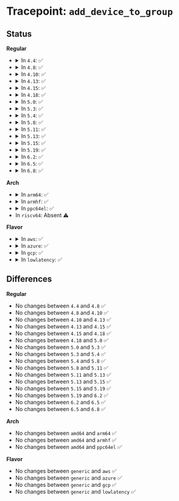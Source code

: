 # Tracepoint: <code>add_device_to_group</code>

## Status
<b>Regular</b>
<ul>
<li>
<details>
<summary>In <code>4.4</code>: ✅</summary>

Event:

```c
struct trace_event_raw_iommu_group_event {
    struct trace_entry ent;
    int gid;
    u32 __data_loc_device;
    char __data[0];
};
```
Function:

```c
void trace_event_raw_event_iommu_group_event(void *__data, int group_id, struct device *dev);
```
</details>
</li>
<li>
<details>
<summary>In <code>4.8</code>: ✅</summary>

Event:

```c
struct trace_event_raw_iommu_group_event {
    struct trace_entry ent;
    int gid;
    u32 __data_loc_device;
    char __data[0];
};
```
Function:

```c
void trace_event_raw_event_iommu_group_event(void *__data, int group_id, struct device *dev);
```
</details>
</li>
<li>
<details>
<summary>In <code>4.10</code>: ✅</summary>

Event:

```c
struct trace_event_raw_iommu_group_event {
    struct trace_entry ent;
    int gid;
    u32 __data_loc_device;
    char __data[0];
};
```
Function:

```c
void trace_event_raw_event_iommu_group_event(void *__data, int group_id, struct device *dev);
```
</details>
</li>
<li>
<details>
<summary>In <code>4.13</code>: ✅</summary>

Event:

```c
struct trace_event_raw_iommu_group_event {
    struct trace_entry ent;
    int gid;
    u32 __data_loc_device;
    char __data[0];
};
```
Function:

```c
void trace_event_raw_event_iommu_group_event(void *__data, int group_id, struct device *dev);
```
</details>
</li>
<li>
<details>
<summary>In <code>4.15</code>: ✅</summary>

Event:

```c
struct trace_event_raw_iommu_group_event {
    struct trace_entry ent;
    int gid;
    u32 __data_loc_device;
    char __data[0];
};
```
Function:

```c
void trace_event_raw_event_iommu_group_event(void *__data, int group_id, struct device *dev);
```
</details>
</li>
<li>
<details>
<summary>In <code>4.18</code>: ✅</summary>

Event:

```c
struct trace_event_raw_iommu_group_event {
    struct trace_entry ent;
    int gid;
    u32 __data_loc_device;
    char __data[0];
};
```
Function:

```c
void trace_event_raw_event_iommu_group_event(void *__data, int group_id, struct device *dev);
```
</details>
</li>
<li>
<details>
<summary>In <code>5.0</code>: ✅</summary>

Event:

```c
struct trace_event_raw_iommu_group_event {
    struct trace_entry ent;
    int gid;
    u32 __data_loc_device;
    char __data[0];
};
```
Function:

```c
void trace_event_raw_event_iommu_group_event(void *__data, int group_id, struct device *dev);
```
</details>
</li>
<li>
<details>
<summary>In <code>5.3</code>: ✅</summary>

Event:

```c
struct trace_event_raw_iommu_group_event {
    struct trace_entry ent;
    int gid;
    u32 __data_loc_device;
    char __data[0];
};
```
Function:

```c
void trace_event_raw_event_iommu_group_event(void *__data, int group_id, struct device *dev);
```
</details>
</li>
<li>
<details>
<summary>In <code>5.4</code>: ✅</summary>

Event:

```c
struct trace_event_raw_iommu_group_event {
    struct trace_entry ent;
    int gid;
    u32 __data_loc_device;
    char __data[0];
};
```
Function:

```c
void trace_event_raw_event_iommu_group_event(void *__data, int group_id, struct device *dev);
```
</details>
</li>
<li>
<details>
<summary>In <code>5.8</code>: ✅</summary>

Event:

```c
struct trace_event_raw_iommu_group_event {
    struct trace_entry ent;
    int gid;
    u32 __data_loc_device;
    char __data[0];
};
```
Function:

```c
void trace_event_raw_event_iommu_group_event(void *__data, int group_id, struct device *dev);
```
</details>
</li>
<li>
<details>
<summary>In <code>5.11</code>: ✅</summary>

Event:

```c
struct trace_event_raw_iommu_group_event {
    struct trace_entry ent;
    int gid;
    u32 __data_loc_device;
    char __data[0];
};
```
Function:

```c
void trace_event_raw_event_iommu_group_event(void *__data, int group_id, struct device *dev);
```
</details>
</li>
<li>
<details>
<summary>In <code>5.13</code>: ✅</summary>

Event:

```c
struct trace_event_raw_iommu_group_event {
    struct trace_entry ent;
    int gid;
    u32 __data_loc_device;
    char __data[0];
};
```
Function:

```c
void trace_event_raw_event_iommu_group_event(void *__data, int group_id, struct device *dev);
```
</details>
</li>
<li>
<details>
<summary>In <code>5.15</code>: ✅</summary>

Event:

```c
struct trace_event_raw_iommu_group_event {
    struct trace_entry ent;
    int gid;
    u32 __data_loc_device;
    char __data[0];
};
```
Function:

```c
void trace_event_raw_event_iommu_group_event(void *__data, int group_id, struct device *dev);
```
</details>
</li>
<li>
<details>
<summary>In <code>5.19</code>: ✅</summary>

Event:

```c
struct trace_event_raw_iommu_group_event {
    struct trace_entry ent;
    int gid;
    u32 __data_loc_device;
    char __data[0];
};
```
Function:

```c
void trace_event_raw_event_iommu_group_event(void *__data, int group_id, struct device *dev);
```
</details>
</li>
<li>
<details>
<summary>In <code>6.2</code>: ✅</summary>

Event:

```c
struct trace_event_raw_iommu_group_event {
    struct trace_entry ent;
    int gid;
    u32 __data_loc_device;
    char __data[0];
};
```
Function:

```c
void trace_event_raw_event_iommu_group_event(void *__data, int group_id, struct device *dev);
```
</details>
</li>
<li>
<details>
<summary>In <code>6.5</code>: ✅</summary>

Event:

```c
struct trace_event_raw_iommu_group_event {
    struct trace_entry ent;
    int gid;
    u32 __data_loc_device;
    char __data[0];
};
```
Function:

```c
void trace_event_raw_event_iommu_group_event(void *__data, int group_id, struct device *dev);
```
</details>
</li>
<li>
<details>
<summary>In <code>6.8</code>: ✅</summary>

Event:

```c
struct trace_event_raw_iommu_group_event {
    struct trace_entry ent;
    int gid;
    u32 __data_loc_device;
    char __data[0];
};
```
Function:

```c
void trace_event_raw_event_iommu_group_event(void *__data, int group_id, struct device *dev);
```
</details>
</li>
</ul>
<b>Arch</b>
<ul>
<li>
<details>
<summary>In <code>arm64</code>: ✅</summary>

Event:

```c
struct trace_event_raw_iommu_group_event {
    struct trace_entry ent;
    int gid;
    u32 __data_loc_device;
    char __data[0];
};
```
Function:

```c
void trace_event_raw_event_iommu_group_event(void *__data, int group_id, struct device *dev);
```
</details>
</li>
<li>
<details>
<summary>In <code>armhf</code>: ✅</summary>

Event:

```c
struct trace_event_raw_iommu_group_event {
    struct trace_entry ent;
    int gid;
    u32 __data_loc_device;
    char __data[0];
};
```
Function:

```c
void trace_event_raw_event_iommu_group_event(void *__data, int group_id, struct device *dev);
```
</details>
</li>
<li>
<details>
<summary>In <code>ppc64el</code>: ✅</summary>

Event:

```c
struct trace_event_raw_iommu_group_event {
    struct trace_entry ent;
    int gid;
    u32 __data_loc_device;
    char __data[0];
};
```
Function:

```c
void trace_event_raw_event_iommu_group_event(void *__data, int group_id, struct device *dev);
```
</details>
</li>
<li>
In <code>riscv64</code>: Absent ⚠️
</li>
</ul>
<b>Flavor</b>
<ul>
<li>
<details>
<summary>In <code>aws</code>: ✅</summary>

Event:

```c
struct trace_event_raw_iommu_group_event {
    struct trace_entry ent;
    int gid;
    u32 __data_loc_device;
    char __data[0];
};
```
Function:

```c
void trace_event_raw_event_iommu_group_event(void *__data, int group_id, struct device *dev);
```
</details>
</li>
<li>
<details>
<summary>In <code>azure</code>: ✅</summary>

Event:

```c
struct trace_event_raw_iommu_group_event {
    struct trace_entry ent;
    int gid;
    u32 __data_loc_device;
    char __data[0];
};
```
Function:

```c
void trace_event_raw_event_iommu_group_event(void *__data, int group_id, struct device *dev);
```
</details>
</li>
<li>
<details>
<summary>In <code>gcp</code>: ✅</summary>

Event:

```c
struct trace_event_raw_iommu_group_event {
    struct trace_entry ent;
    int gid;
    u32 __data_loc_device;
    char __data[0];
};
```
Function:

```c
void trace_event_raw_event_iommu_group_event(void *__data, int group_id, struct device *dev);
```
</details>
</li>
<li>
<details>
<summary>In <code>lowlatency</code>: ✅</summary>

Event:

```c
struct trace_event_raw_iommu_group_event {
    struct trace_entry ent;
    int gid;
    u32 __data_loc_device;
    char __data[0];
};
```
Function:

```c
void trace_event_raw_event_iommu_group_event(void *__data, int group_id, struct device *dev);
```
</details>
</li>
</ul>

## Differences
<b>Regular</b>
<ul>
<li>
No changes between <code>4.4</code> and <code>4.8</code> ✅
</li>
<li>
No changes between <code>4.8</code> and <code>4.10</code> ✅
</li>
<li>
No changes between <code>4.10</code> and <code>4.13</code> ✅
</li>
<li>
No changes between <code>4.13</code> and <code>4.15</code> ✅
</li>
<li>
No changes between <code>4.15</code> and <code>4.18</code> ✅
</li>
<li>
No changes between <code>4.18</code> and <code>5.0</code> ✅
</li>
<li>
No changes between <code>5.0</code> and <code>5.3</code> ✅
</li>
<li>
No changes between <code>5.3</code> and <code>5.4</code> ✅
</li>
<li>
No changes between <code>5.4</code> and <code>5.8</code> ✅
</li>
<li>
No changes between <code>5.8</code> and <code>5.11</code> ✅
</li>
<li>
No changes between <code>5.11</code> and <code>5.13</code> ✅
</li>
<li>
No changes between <code>5.13</code> and <code>5.15</code> ✅
</li>
<li>
No changes between <code>5.15</code> and <code>5.19</code> ✅
</li>
<li>
No changes between <code>5.19</code> and <code>6.2</code> ✅
</li>
<li>
No changes between <code>6.2</code> and <code>6.5</code> ✅
</li>
<li>
No changes between <code>6.5</code> and <code>6.8</code> ✅
</li>
</ul>
<b>Arch</b>
<ul>
<li>
No changes between <code>amd64</code> and <code>arm64</code> ✅
</li>
<li>
No changes between <code>amd64</code> and <code>armhf</code> ✅
</li>
<li>
No changes between <code>amd64</code> and <code>ppc64el</code> ✅
</li>
</ul>
<b>Flavor</b>
<ul>
<li>
No changes between <code>generic</code> and <code>aws</code> ✅
</li>
<li>
No changes between <code>generic</code> and <code>azure</code> ✅
</li>
<li>
No changes between <code>generic</code> and <code>gcp</code> ✅
</li>
<li>
No changes between <code>generic</code> and <code>lowlatency</code> ✅
</li>
</ul>
